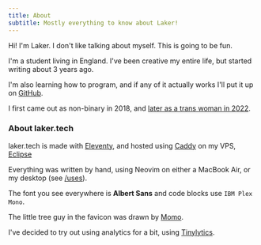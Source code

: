 ```yaml
---
title: About
subtitle: Mostly everything to know about Laker!
---
```


Hi! I'm Laker. I don't like talking about myself. This is going to be fun.

I'm a student living in England.
I've been creative my entire life, but started writing about 3 years ago.

I'm also learning how to program, and if any of it actually works I'll put it up on [GitHub](/git).

I first came out as non-binary in 2018, and [later as a trans woman in 2022](/out).

### About laker.tech

laker.tech is made with [Eleventy](https://11ty.dev), and hosted using [Caddy](https://caddyserver.com) on my VPS, [Eclipse](https://eclipse.laker.tech)

Everything was written by hand, using Neovim on either a MacBook Air, or my desktop (see [/uses](/uses)).

The font you see everywhere is **Albert Sans** and code blocks use `IBM Plex Mono`.

The little tree guy in the favicon was drawn by [Momo](https://heyheymomo.com).

I've decided to try out using analytics for a bit, using [Tinylytics](https://tinylytics.app).